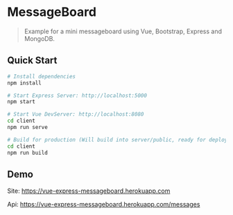# MessageBoard
> Example for a mini messageboard using Vue, Bootstrap, Express and MongoDB.

## Quick Start
```bash
# Install dependencies
npm install

# Start Express Server: http://localhost:5000
npm start

# Start Vue DevServer: http://localhost:8080
cd client
npm run serve

# Build for production (Will build into server/public, ready for deployment)
cd client
npm run build
```

## Demo
Site: https://vue-express-messageboard.herokuapp.com

Api: https://vue-express-messageboard.herokuapp.com/messages

